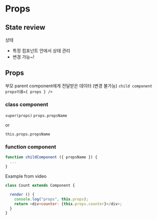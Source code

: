 # Props
## State review
상태
- 특정 컴포넌트 안에서 상태 관리
- 변경 가능~!
## Props
부모 parent component에게 전달받은 데이터 (변경 불가능)
`child component props이름={ props } />`

### class component
`super(props)`
`props.propsName`

or 

`this.props.propsName`

### function component
```js
function childComponent ({ propsName }) {
  ...
}
```

Example from video
```js
class Count extends Component {

  render () {
    console.log("props", this.props);
    return <div>counter: {this.props.counter}</div>;
  }
}
```

